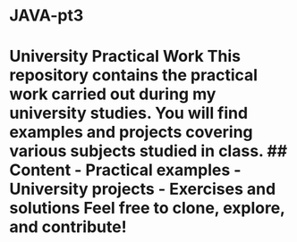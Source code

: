 # JAVA-pt3
# University Practical Work  This repository contains the practical work carried out during my university studies. You will find examples and projects covering various subjects studied in class.  ## Content - **Practical examples** - **University projects** - **Exercises and solutions**  Feel free to clone, explore, and contribute!
